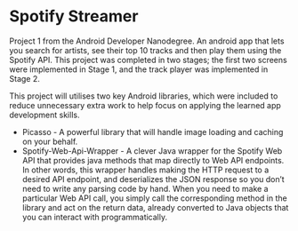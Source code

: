 # Spotify Streamer

Project 1 from the Android Developer Nanodegree. An android app that lets you search for artists, see their top 10 tracks and then play them using the Spotify API. This project was completed in two stages; the first two screens were implemented in Stage 1, and the track player was implemented in Stage 2.

This project will utilises two key Android libraries, which were included to reduce unnecessary extra work to help focus on applying the learned app development skills.

* Picasso - A powerful library that will handle image loading and caching on your behalf.
* Spotify-Web-Api-Wrapper - A clever Java wrapper for the Spotify Web API that provides java methods that map directly to Web API endpoints. In other words, this wrapper handles making the HTTP request to a desired API endpoint, and deserializes the JSON response so you don’t need to write any parsing code by hand. When you need to make a particular Web API call, you simply call the corresponding method in the library and act on the return data, already converted to Java objects that you can interact with programmatically.
